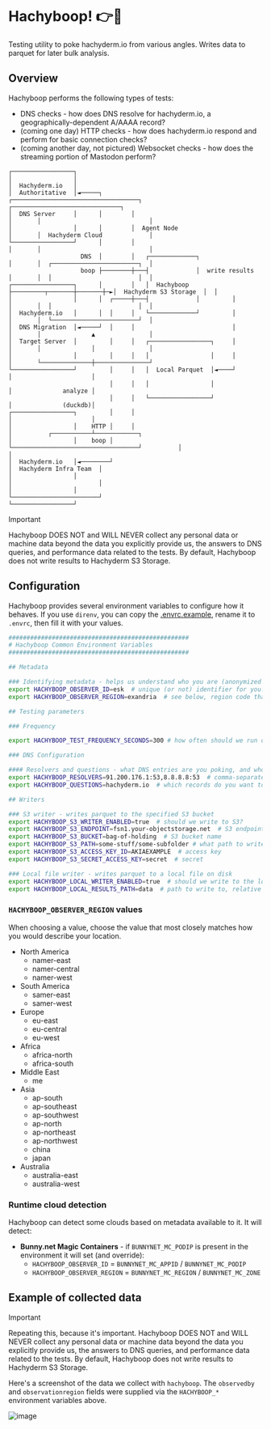 # Hachyboop! 👉🐘

Testing utility to poke hachyderm.io from various angles. Writes data to parquet for later bulk analysis.

## Overview

Hachyboop performs the following types of tests:

- DNS checks - how does DNS resolve for hachyderm.io, a geographically-dependent A/AAAA record?
- (coming one day) HTTP checks - how does hachyderm.io respond and perform for basic connection checks?
- (coming another day, not pictured) Websocket checks - how does the streaming portion of Mastodon perform?

```
┌─────────────────┐                                                                                           
│                 │                                                                                           
│  Hachyderm.io   │                                                                                           
│  Authoritative  │◄─────┐        ┌───────────────────────────────────┐       ┌──────────────────────────────┐
│  DNS Server     │      │        │                                   │       │                              │
│                 │      │        │  Agent Node                       │       │  Hachyderm Cloud             │
└─────────────────┘      │        │                                   │       │                              │
                    DNS  │        │   ┌─────────────┐                 │       │  ┌────────────────────────┐  │
                    boop ├────────┼───┤             │  write results  │       │  │                        │  │
┌─────────────────┐      │        │   │  Hachyboop  ├─────────┬───────┼───────┼─►│  Hachyderm S3 Storage  │  │
│                 │      │  ┌─────┼───┤             │         │       │       │  │                        │  │
│  Hachyderm.io   │      │  │     │   └─────────────┘         │       │       │  └────────────────────────┘  │
│  DNS Migration  │◄─────┘  │     │                           │       │       │              ▲               │
│  Target Server  │         │     │   ┌─────────────────┐     │       │       │              │               │
│                 │         │     │   │                 │     │       │       └──────────────┼───────────────┘
└─────────────────┘         │     │   │  Local Parquet  │◄────┘       │                      │                
                            │     │   │                 │             │              analyze │                
                            │     │   └─────────────────┘             │              (duckdb)│                
┌─────────────────┐         │     │                                   │                      │                
│                 │    HTTP │     │                                   │          ┌───────────┴────────────┐   
│                 │    boop │     └───────────────────────────────────┘          │                        │   
│  Hachyderm.io   │◄────────┘                                                    │  Hachyderm Infra Team  │   
│                 │                                                              │                        │   
│                 │                                                              └────────────────────────┘   
└─────────────────┘                                                                                           
```

> [!IMPORTANT]  
> Hachyboop DOES NOT and WILL NEVER collect any personal data or machine data beyond the data you explicitly provide us, the answers to DNS queries, and performance data related to the tests. By default, Hachyboop does not write results to Hachyderm S3 Storage.

## Configuration

Hachyboop provides several environment variables to configure how it behaves. If you use `direnv`, you can copy the [.envrc.example](./envrc.example), rename it to `.envrc`, then fill it with your values.

```bash
##################################################
# Hachyboop Common Environment Variables
##################################################

## Metadata

### Identifying metadata - helps us understand who you are (anonymized OK) and where you're coming from (broadly)
export HACHYBOOP_OBSERVER_ID=esk  # unique (or not) identifier for you. recommendation is you provide a pseudonym or generated unique ID.
export HACHYBOOP_OBSERVER_REGION=exandria  # see below, region code that most closely matches where you are

## Testing parameters

### Frequency

export HACHYBOOP_TEST_FREQUENCY_SECONDS=300 # how often should we run our rtest?

### DNS Configuration

#### Resolvers and questions - what DNS entries are you poking, and who are you asking?
export HACHYBOOP_RESOLVERS=91.200.176.1:53,8.8.8.8:53  # comma-separated, requires port number, e.g. 8.8.8.8:53
export HACHYBOOP_QUESTIONS=hachyderm.io  # which records do you want to test

## Writers

### S3 writer - writes parquet to the specified S3 bucket
export HACHYBOOP_S3_WRITER_ENABLED=true  # should we write to S3?
export HACHYBOOP_S3_ENDPOINT=fsn1.your-objectstorage.net  # S3 endpoint
export HACHYBOOP_S3_BUCKET=bag-of-holding  # S3 bucket name
export HACHYBOOP_S3_PATH=some-stuff/some-subfolder # what path to write to on S3
export HACHYBOOP_S3_ACCESS_KEY_ID=AKIAEXAMPLE  # access key
export HACHYBOOP_S3_SECRET_ACCESS_KEY=secret  # secret

### Local file writer - writes parquet to a local file on disk
export HACHYBOOP_LOCAL_WRITER_ENABLED=true  # should we write to the local disk
export HACHYBOOP_LOCAL_RESULTS_PATH=data  # path to write to, relative to where hachyboop is running
```

### `HACHYBOOP_OBSERVER_REGION` values

When choosing a value, choose the value that most closely matches how you would describe your location.

- North America
  - namer-east
  - namer-central
  - namer-west
- South America
  - samer-east
  - samer-west
- Europe
  - eu-east
  - eu-central
  - eu-west
- Africa
  - africa-north
  - africa-south
- Middle East
  - me
- Asia
  - ap-south
  - ap-southeast
  - ap-southwest
  - ap-north
  - ap-northeast
  - ap-northwest
  - china
  - japan
- Australia
  - australia-east
  - australia-west

### Runtime cloud detection

Hachyboop can detect some clouds based on metadata available to it. It will detect:

- **Bunny.net Magic Containers** - if `BUNNYNET_MC_PODIP` is present in the environment it will set (and override):
  - `HACHYBOOP_OBSERVER_ID` = `BUNNYNET_MC_APPID` / `BUNNYNET_MC_PODIP`
  - `HACHYBOOP_OBSERVER_REGION` = `BUNNYNET_MC_REGION` / `BUNNYNET_MC_ZONE`

## Example of collected data

> [!IMPORTANT]  
> Repeating this, because it's important. Hachyboop DOES NOT and WILL NEVER collect any personal data or machine data beyond the data you explicitly provide us, the answers to DNS queries, and performance data related to the tests. By default, Hachyboop does not write results to Hachyderm S3 Storage.

Here's a screenshot of the data we collect with `hachyboop`. The `observedby` and `observationregion` fields were supplied via the `HACHYBOOP_*` environment variables above.

![image](https://github.com/user-attachments/assets/3e1a8ddf-7777-4336-8139-b233e53839c6)

  
